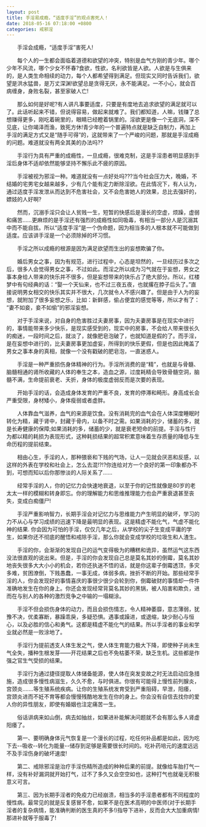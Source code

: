 ```yaml
---
layout: post
title: 手淫易成瘾，“适度手淫”的观点害死人！
date: 2018-05-16 07:18:00 +0800
categories: 戒邪淫
---
```


　　手淫会成瘾，“适度手淫”害死人!
　　每个人的一生都会面临着道德和欲望的冲突，特别是血气方刚的青少年。哪个少年不风流，哪个少女不怀春?食欲，性欲，名利欲皆是人欲。人欲是与生俱来的，是人类生命相续的动力，每个人都希望得到满足。但现实又同时告诉我们，欲望是洪水猛兽，是万丈深渊!欲望总是贪得无厌，永不能满足。一不小心，就会百病缠身，身败名裂，甚至家破人亡!
　　那么如何是好呢?有人讲凡事要适度，只要是有度地去追求欲望的满足就可以了。此话听起来不错，但说得容易，做起来就难了。我们都知道，人嘛，钱赚了总想赚得更多，刚吃着碗里的，眼睛已经瞪着锅里的。淫欲更是像一个无底洞，深不见底，让你竭泽而渔，致死方休!青少年的一个普遍特点就是缺乏自制力，再加上手淫的满足方式又是“随手可得”的，这就带来了一个严峻的问题，那就是手淫成瘾的问题。难道就没有两全其美的办法吗??
　　手淫行为具有严重的成瘾性，一旦成瘾，很难克制，这是手淫患者明显感到手淫后身体不适却依然能够坚持不懈乐此不疲的原因。
　　手淫被视为邪淫一种。难道就没有一点好处吗???当今社会压力大，晚婚，不结婚的宅男宅女越来越多，少有几个能有定力断除淫欲。在此情况下，有人认为，通过适度手淫发泄从而达到不危害社会，又不会危害她人的效果，总比去强奸的，嫖妓的人好啊?
　　然而，沉溺手淫只会让人贫贱一生，短暂的快感后是漫长的空虚，烦躁，虚弱和痛苦……更麻烦的是手淫还有强烈的成瘾性如同吸毒，有相当一部分人是沉溺其中而不能自拔。所以“适度手淫”是一个伪命题，因为相当多的人根本就不可能做到适度。应该讲手淫是一个必须除掉的坏习惯。
　　手淫之所以成瘾的根源是因为满足欲望而生出的妄想欺骗了你。
　　婚后男女之事，因为有规范，进行过程中，心态是坦然的，一旦经历过多次之后，很多人会觉得男女之事，不过如此。而淫之所以成为习气就在于妄想，男女之事本身给人带来的快乐并不很多，但是妄想带来的快乐占了绝大部分。所以，红楼梦中有句经典的话：“娶一个天仙来，也不过三夜五夜，也就撂在脖子后头了。”直接说明男女相交的快乐其实并不很大，几次就令人不感兴趣了。但是由于人为的妄想，就附加了很多妄想之乐，比如：新鲜感，偷占便宜的感觉等等，所以才有了： “妻不如妾，妾不如偷”的邪淫妄想。
　　对于手淫来说，对自身的危害胜过夫妻房事，因为夫妻房事是在现实中进行的，事情能带来多少快乐，是现实感受到的，现实中的房事，不会给人带来很长久的痴迷，一段时间之后，就淡了，就像肥皂泡破了，也就知道是假的了。而手淫，是在妄想中进行的，比夫妻房事更加虚妄，所得到的快乐更假，但是也因此掩盖了男女之事本身的真相，就像一个没有戳破的肥皂泡，一直迷惑人。
　　手淫是一种严重损伤身体精神的行为。手淫所消费的是“精”，也就是与骨髓、脑髓相通的肾所收藏的人体的奉生之本，造血之源，过度耗精会导致骨髓空洞，脑髓不满，生命提前衰老、夭折，身体的极度虚弱反而是次要的表现。
　　开始手淫的话，会造成身体发育的严重不良，发育的停滞和畸形。身高成长会严重受限，身材矮小，身体瘦弱或者虚胖。
　　人体靠血气滋养，血气的来源是饮食。没有消耗完的血气会在人体深度睡眠时转化为精，藏于肾中，封藏于骨内，以备不时之需。如果消耗的少，储蓄的多，就是长寿健康的保障;如果消耗的多，储蓄的少，就是衰老短命的前提。手淫与性行为都以精的耗损为表现形式，这种耗损结果的超常积累意味着生存质量的降低与生命历程的提前结束。
　　相由心生，手淫的人，那种猥亵和下贱的气场，让人一见就会厌恶和反感，以这样的外表在学校和社会上，怎么去混!?!?你连给对方一个良好的第一印象都办不到，可想而知以后你那惨淡的人际关系了……
　　经常手淫的人，你的记忆力会快速地衰退，以至于你的记性就像是80岁的老太太一样的模糊和转身即忘。你的理解能力和思维推理能力也会严重衰退甚至丧失，变成白痴僵尸!
　　手淫严重影响智力，长期手淫会对记忆力与思维能力产生明显的破坏，学习的力不从心与学习成绩的迅速下降是最明显的表现。这是精虚不能化气，气虚不能化神的结果. 你会因为可怕的手淫，仅仅几年之后，从学校的尖子生变成平庸的学生，如果你还不彻底的醒悟和戒除手淫，那么你就会变成学校的垃圾生和人渣生。
　　手淫的你，会渐渐的发现自己的运气变得极为的糟糕和诡异，虽然运气这东西没法很直观的说出来。但是，手淫的你会发现自己总是莫名其妙的倒霉，莫名其妙地丧失很多大大小小的机会，若你还执迷不悟的话，就是你这辈子倒霉透顶，多灾多难，贫困潦倒，下贱愚蠢，一事无成，体弱多病，挫折不断的开始。那些经常手淫的人，你会发现好的事情喜庆的事很少很少会轮到你，倒霉破财的事情却一件件准确地发生在你的身上。你还会发现经常背莫名其妙的黑锅，被人陷害和欺负，进而在与别人的各种的激烈竞争之中输的一塌糊涂。
　　手淫不但会损伤身体的动力，而且会损伤情志，令人精神萎靡，意志薄弱，犹豫不决，优柔寡断，暴躁乖戾，多疑恐惧。遇事或躁进，或退缩，缺少耐心与恒心，以及必胜的信心和勇气。这都是精虚不能化气的结果。所以手淫者的事业和学业就必然是一败涂地了。
　　手淫行为提前透支人体生发之气，使人体生育能力极大下降，即使种子尚未生气全失，播种生根发芽——开花结果之后也不免枯萎不荣，缺乏生机。这些都是作强之官生气受损的结果。
　　手淫行为通过捷径提取人体储备能源，使人体在突发变故之时无法启动应急措施，造成很多慢性病滋生，久久不愈，与时俱进。你很有可能得上慢性前列腺炎，宫颈炎.......等生殖系统疾病。让你的生殖系统发育受到严重阻碍，早泄，阳痿，宫颈炎进而不妊不育等都会慢慢残酷地发生在你的身上。你会没有自信去找你的爱人你的异性朋友，即使有婚姻也注定痛苦一生。
　　俗话讲病来如山倒，病去如抽丝，如果进补能解决问题就不会有那么多人肾虚阳痿了。
　　第一、要明确身体元气恢复是一个漫长的过程，吃任何补品都是如此，因为吃下去--吸收--转化为能量--储存到足够是需要很长时间的。吃补药培元的速度远远不及手淫伤身的破坏速度!
　　第二、戒除邪淫是治疗手淫伤精所造成的种种后果的前提。就像给车胎打气一样，没有补好漏洞就开始打气，过不了多久又会空空如也，这种打气也就毫无积极意义可言。
　　第三、因为长期手淫者的免疫力已经崩溃，相当多的手淫患者都有不同程度的慢性病。最常见的就是反复感冒不愈，如果不是在医术高明的中医师(对于长期手淫者的复杂病情，能准确判断的医生真的不多!)指导下进补，反而会大大加重病情!那进补就等于服毒了!